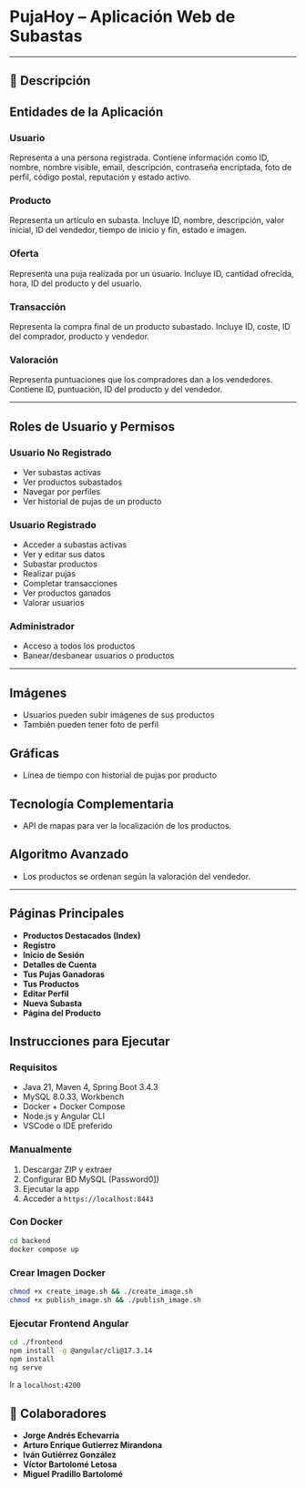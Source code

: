 # PujaHoy – Aplicación Web de Subastas

---

## 📌 Descripción

## Entidades de la Aplicación

### Usuario
Representa a una persona registrada. Contiene información como ID, nombre, nombre visible, email, descripción, contraseña encriptada, foto de perfil, código postal, reputación y estado activo.

### Producto
Representa un artículo en subasta. Incluye ID, nombre, descripción, valor inicial, ID del vendedor, tiempo de inicio y fin, estado e imagen.

### Oferta
Representa una puja realizada por un usuario. Incluye ID, cantidad ofrecida, hora, ID del producto y del usuario.

### Transacción
Representa la compra final de un producto subastado. Incluye ID, coste, ID del comprador, producto y vendedor.

### Valoración
Representa puntuaciones que los compradores dan a los vendedores. Contiene ID, puntuación, ID del producto y del vendedor.

---

## Roles de Usuario y Permisos

### Usuario No Registrado
- Ver subastas activas
- Ver productos subastados
- Navegar por perfiles
- Ver historial de pujas de un producto

### Usuario Registrado
- Acceder a subastas activas
- Ver y editar sus datos
- Subastar productos
- Realizar pujas
- Completar transacciones
- Ver productos ganados
- Valorar usuarios

### Administrador
- Acceso a todos los productos
- Banear/desbanear usuarios o productos

---

## Imágenes
- Usuarios pueden subir imágenes de sus productos
- También pueden tener foto de perfil

## Gráficas
- Línea de tiempo con historial de pujas por producto

## Tecnología Complementaria
- API de mapas para ver la localización de los productos.

## Algoritmo Avanzado
- Los productos se ordenan según la valoración del vendedor.

---

## Páginas Principales

- **Productos Destacados (Index)**  
- **Registro**  
- **Inicio de Sesión**  
- **Detalles de Cuenta**  
- **Tus Pujas Ganadoras**  
- **Tus Productos**  
- **Editar Perfil**  
- **Nueva Subasta**  
- **Página del Producto**  

## Instrucciones para Ejecutar

### Requisitos
- Java 21, Maven 4, Spring Boot 3.4.3
- MySQL 8.0.33, Workbench
- Docker + Docker Compose
- Node.js y Angular CLI
- VSCode o IDE preferido

### Manualmente
1. Descargar ZIP y extraer
2. Configurar BD MySQL (Password0])
3. Ejecutar la app
4. Acceder a `https://localhost:8443`

### Con Docker
```bash
cd backend
docker compose up
```

### Crear Imagen Docker
```bash
chmod +x create_image.sh && ./create_image.sh
chmod +x publish_image.sh && ./publish_image.sh
```

### Ejecutar Frontend Angular
```bash
cd ./frontend
npm install -g @angular/cli@17.3.14
npm install
ng serve
```
Ir a `localhost:4200`

## 👥 Colaboradores
- **Jorge Andrés Echevarría**
- **Arturo Enrique Gutierrez Mirandona** 
- **Iván Gutiérrez González**
- **Víctor Bartolomé Letosa**
- **Miguel Pradillo Bartolomé**
